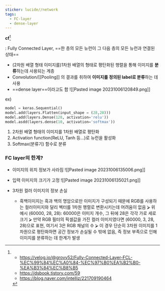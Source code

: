```yaml
---
sticker: lucide//network
tags:
  - FC-layer
  - dense-layer
---
```

**cf**[^0]

: Fully Connected Layer, ==한 층의 모든 뉴런이 그 다음 층의 모든 뉴런과 연결된 상태==

- (2차원 배열 형태 이미지를)1차원 배열의 형태로 평탄화된 행렬을 통해 이미지를 **분류**하는데 사용되는 계층
- Convolution/[[Pooling]] 의 결과를 취하여 **이미지를 정의된 label로 분류**하는 데 사용
- ==dense layer==이라고도 함
	![[Pasted image 20231006120849.png]]

ex)
```python
model = keras.Sequential()
model.add(layers.Flatten(input_shape = (28,28)))
model.add(layers.Dense(128, activation='relu'))
model.asdd(layers.dense(10, activation='softmax'))
```

1. 2차원 배열 형태의 이미지를 1차원 배열로 평탄화
2.  Activation function(ReLU, Tanh 등...)로 뉴런을 활성화
3. Softmax(분류기) 함수로 분류


### FC layer의 한계?

- 이미지의 위치 정보가 사라짐
	![[Pasted image 20231006135006.png]]

- 입력 이미지의 크기가 고정
	![[Pasted image 20231006135021.png]]

- 3차원 컬러 이미지의 정보 손실 
	- 흑백이미지는 흑과 백의 명암으로만 이미지가 구성되기 때문에 RGB를 사용하는 컬러이미지와 달리 벡터를 1차원 행렬로 변환시키는데 어려움이 없음
		⮚   위 예시 (60000, 28, 28): 60000은 이미지 개수, 그 뒤에 28은 각각 가로 세로 크기
		⮚   만약 RGB 필터의 픽셀값을 가진 컬러 이미지였다면 (60000, 3, 28, 28)으로 표현, 여기서 3은 RGB 채널의 수
		⮚   이 경우 단순히 3차원 이미지를 1차원으로 평탄화하면 공간 정보가 손실될 수 밖에 없음, 즉 정보 부족으로 인해 이미지를 분류하는 데 한계가 발생







[^0]: - https://velog.io/@grovy52/Fully-Connected-Layer-FCL-%EC%99%84%EC%A0%84-%EC%97%B0%EA%B2%B0-%EA%B3%84%EC%B8%B5
	- https://dsbook.tistory.com/59
	- https://blog.naver.com/intelliz/221709190464